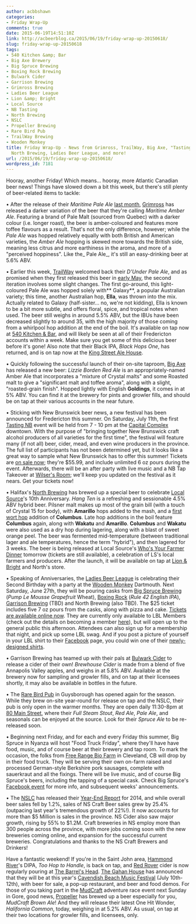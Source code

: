 ```yaml
---
author: acbbshawn
categories:
- Friday Wrap-Up
comments: true
date: 2015-06-19T14:51:10Z
link: http://acbeerblog.ca/2015/06/19/friday-wrap-up-20150618/
slug: friday-wrap-up-20150618
tags:
- 540 Kitchen &amp; Bar
- Big Axe Brewery
- Big Spruce Brewing
- Boxing Rock Brewing
- Bulwark Cider
- Garrison Brewing
- Grimross Brewing
- Ladies Beer League
- Lion &amp; Bright
- Local Source
- NB Tasting
- North Brewing
- NSLC
- Propeller Brewing
- Rare Bird Pub
- TrailWay Brewing
- Wooden Monkey
title: Friday Wrap-Up - News from Grimross, TrailWay, Big Axe, "Tasting NB" Event,
  North Brewing, Ladies Beer League, and more!
url: /2015/06/19/friday-wrap-up-20150618/
wordpress_id: 7181
---
```


Hooray, another Friday! Which means... hooray, more Atlantic Canadian beer news! Things have slowed down a bit this week, but there's still plenty of beer-related items to tackle:

• After the release of their _Maritime Pale Ale_ [last month](http://acbeerblog.ca/2015/05/01/friday-wrap-up-20150501/), [Grimross](https://www.facebook.com/pages/Grimross-Brewing-Co/110264115801307) has released a darker variation of the beer that they're calling _Maritime Amber Ale_. Featuring a brand of Pale Malt (sourced from Quebec) with a darker colour (i.e. longer roast), the beer is amber-coloured and features more toffee flavours as a result. That's not the only difference, however; while the _Pale Ale_ was hopped relatively equally with both British and American varieties, the _Amber Ale_ hopping is skewed more towards the British side, meaning less citrus and more earthiness in the aroma, and more of a "perceived hoppiness". Like the_ Pale Ale_, it's still an easy-drinking beer at 5.6% ABV.

• Earlier this week, [TrailWay](https://www.facebook.com/trailwaybrewing) welcomed back their _D'Under Pale Ale_, and as promised when they first released this beer in [early May](http://acbeerblog.ca/2015/05/01/friday-wrap-up-20150501/), the second iteration involves some slight changes. The first go-around, this light-coloured Pale Ale was hopped solely with** Galaxy**, a popular Australian variety; this time, another Australian hop, **Ella**, was thrown into the mix. Actually related to Galaxy (half-sister... no, we're not kidding), Ella is known to be a bit more subtle, and offers floral, spice, and tropical notes when used. The beer still weighs in around 5.5% ABV, but the IBUs have been decreased slightly to around 35, with the high majority of those coming from a whirlpool hop addition at the end of the boil. It's available on tap now at [540 Kitchen & Bar](https://www.facebook.com/540kitchenandbar), and will likely be seen at all of their Fredericton accounts within a week. Make sure you get some of this delicious beer before it's gone! Also note that their Black IPA, _Black Hops One_, has returned, and is on tap now at the [King Street Ale House](http://thekingstreetalehouse.ca/).

• Quickly following the successful launch of their on-site taproom, [Big Axe](https://www.facebook.com/BigAxeBrewery) has released a new beer: _Lizzie Borden Red Ale_ is an appropriately-named Amber Ale that incorporates a "mixture of Crystal malts" and some Roasted malt to give a "significant malt and toffee aroma", along with a slight, "roasted-grain finish". Hopped lightly with English **Goldings**, it comes in at 5% ABV. You can find it at the brewery for pints and growler fills, and should be on tap at their various accounts in the near future.

• Sticking with New Brunswick beer news, a new festival has been announced for Fredericton this summer. On Saturday, July 11th, the first [Tasting NB](https://www.facebook.com/events/1603537679923680/) event will be held from 7 - 10 pm at the [Capital Complex](https://www.facebook.com/thecapitalcomplex) downtown. With the purpose of "bringing together New Brunswick craft alcohol producers of all varieties for the first time", the festival will feature many (if not all) beer, cider, mead, and even wine producers in the province. The full list of participants has not been determined yet, but it looks like a great way to sample what New Brunswick has to offer this summer! Tickets are [on sale now](https://etixnow.com/events/the-capital-complex-presents-tasting-nb/jul-11-2015/the-capital-complex); they're $55.99, and include unlimited 6 oz pours during the event. Afterwards, there will be an after party with live music and a NB Tap Takeover at [Wilser's Room](https://www.facebook.com/pages/Wilsers-Room/182990771717169?fref=ts); we'll keep you updated on the festival as it nears. Get your tickets now!

• Halifax's [North Brewing](http://www.northbrewing.ca/) has brewed up a special beer to celebrate [Local Source](http://localsourcemarket.com/)'s 10th Anniversary. _Hang Ten_ is a refreshing and sessionable 4.5% ABV hybrid beer. Pilsner malt makes up most of the grain bill (with a touch of Crystal 15 for body), with **Amarillo** hops added to the mash, and a [first wort hop](http://beersmith.com/blog/2008/03/17/the-first-wort-hop-beer-brewing-techniques/) addition of **Columbus**. Late hop additions in the boil feature **Columbus** again, along with **Wakatu** and **Amarillo**. **Columbus** and **Wakatu** were also used as a dry hop during lagering, along with a blast of sweet orange peel. The beer was fermented mid-temperature (between traditional lager and ale temperatures, hence the term "hybrid"), and then lagered for 3 weeks. The beer is being released at Local Source's [Who's Your Farmer Dinner](http://halifax.strangertickets.com/events/25096444/whos-your-farmer-dinner) tomorrow (tickets are still available), a celebration of LS's local farmers and producers. After the launch, it will be available on tap at [Lion & Bright](http://lionandbright.com) and North's store.

• Speaking of Anniversaries, the [Ladies Beer League](http://ladiesbeerleague.ca/) is celebrating their Second Birthday with a party at the [Wooden Monkey](http://www.thewoodenmonkey.ca/) Dartmouth. Next Saturday, June 27th, they will be pouring casks from [Big Spruce Brewing](http://www.bigspruce.ca/) (_Pump Le Mousse Grapefruit_ Wheat), [Boxing Rock](http://www.boxingrock.ca/) (_Rule 42 English IPA_), [Garrison Brewing](http://www.garrisonbrewing.com/) (TBD) and North Brewing (also TBD). The $25 ticket includes five 7 oz pours from the casks, along with pizza and cake. [Tickets are available online now](https://www.eventbrite.ca/e/ladies-beer-league-2nd-birthday-party-tickets-17285551550). They are currently only available to LBL Members (check out the details on becoming a member [here](http://ladiesbeerleague.ca/?page_id=613)), but will open up to the general public this afternoon. Attendees can also sign up for a membership that night, and pick up some LBL swag. And if you post a picture of yourself in your LBL shirt to their [Facebook](https://www.facebook.com/LadiesBeerDrinkingLeague) page, you could win one of their [newly-designed shirts](https://www.facebook.com/LadiesBeerDrinkingLeague/photos/pcb.864229503668934/864228757002342/?type=1&theater).

• Garrison Brewing has teamed up with their pals at [Bulwark Cider](http://www.bulwarkcider.com/) to release a cider of their own! _Brewhouse Cider_ is made from a blend of five Annapolis Valley apples, and weighs in at 5.8% ABV. Available at the brewery now for sampling and growler fills, and on tap at their licensees shortly, it may also be available in bottles in the future.

• The [Rare Bird Pub](http://www.rarebirdpub.com/index.htm) in Guysborough has opened again for the season. While they brew on-site year-round for release on tap and the NSLC, their pub is only open in the warmer months. They are open daily 11:30-8pm at [80 Main Street](https://goo.gl/maps/GGuHT), where their _Full Steam Stout_, _Red Ale_, _Pale Ale_, and seasonals can be enjoyed at the source. Look for their _Spruce Ale_ to be re-released soon.

• Beginning next Friday, and for each and every Friday this summer, Big Spruce in Nyanza will host "Food Truck Friday", where they'll have have food, music, and of course beer at their brewery and tap room. To mark the occasion, the folks from [Free Range Bio Farm](http://www.free-range-bio-farm.com/) in Cleveland, CB will drop by in their food truck. They will be serving their own on-farm raised and processed German-style Berkshire pork sausages, complete with sauerkraut and all the fixings. There will be live music, and of course Big Spruce's beers, including the tapping of a special cask. Check Big Spruce's [Facebook event](https://www.facebook.com/events/772831426167730/) for more info, and subsequent weeks' announcements.

• The [NSLC](http://www.mynslc.com/) has released their [Year-End Report](http://www.mynslc.com/Documents/News%20Releases/2015/Q4%202015_FINAL.pdf) for 2014, and while overall beer sales fell by 1.2%, sales of NS Craft Beer sales grew by 25.4% (outpacing last year's tremendous growth of 22%!). It now accounts for more than $5 Million is sales in the province. NS Cider also saw major growth, rising by 55% to $1.2M. Craft breweries in NS employ more than 300 people across the province, with more jobs coming soon with the new breweries coming online, and expansion for the successful current breweries. Congratulations and thanks to the NS Craft Brewers and Drinkers!

Have a fantastic weekend! If you're in the Saint John area, [Hammond River](https://www.facebook.com/hammondriverbrewery)'s DIPA, _Too Hop to Handle_, is back on tap, and [Red Rover](http://www.redroverbrew.com/) cider is now regularly pouring at [The Barrel's Head](https://www.facebook.com/TheBarrelsHead?fref=ts). [The Gahan House](http://charlottetown.gahan.ca/) has announced that they will be at this year's [Cavendish Beach Music Festival](http://cavendishbeachmusic.com/) (July 10th-12th), with beer for sale, a pop-up restaurant, and beer and food demos. For those of you taking part in the [MudCraft](http://www.mudcraft.ca/) adventure race event next Sunday in Gore, good news, [Propeller](http://www.drinkpropeller.ca/) has brewed up a beer especially for you, _MudCraft Brown Ale_! And they will release their latest One Hit Wonder, _Halifornia Common_, today, weighing in at 5.2% ABV. As usual, on tap at their two locations for growler fills, and licensees, only.
